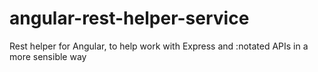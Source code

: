 # angular-rest-helper-service
Rest helper for Angular, to help work with Express and :notated APIs in a more sensible way
